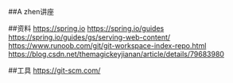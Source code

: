 ##A zhen讲座

##资料
https://spring.io
https://spring.io/guides
https://spring.io/guides/gs/serving-web-content/
https://www.runoob.com/git/git-workspace-index-repo.html
https://blog.csdn.net/themagickeyjianan/article/details/79683980

##工具
https://git-scm.com/